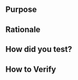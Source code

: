 
<!--
Thank you for providing a solution to make this project better!
Please fill in as much of the template below as you’re able.
-->

## Purpose
<!-- Reason for the PR (solves an issue/problem, adds a feature, etc) -->

## Rationale
<!-- How did you come to this conclusion as the solution? What was your reasoning? What were you trying to do? -->

## How did you test?
<!-- Where are your unit tests? How did you verify this solution? -->

## How to Verify
<!-- List of steps to validate your PR -->

<!-- I prefer Test Driven Development (TDD) or BDD so ideally you have added to the unit test suite to prove it was a problem before and now the problem is solved -->

<!-- EXAMPLE Steps
1. Check out this branch
2. Run `npm install`
3. Revert library fix: `git checkout master -- path/to/file(s)`
4. Run `npm test`. # of tests added will fail without this fix
5. Review & validate the test cases written to understand what scenarios are fixed.
6. Reset the library to this branch. `git checkout HEAD -- path/to/file(s)
7. Run `npm test` again. All tests will pass verifying there was no regression and the buggy scenarios were fixed.
-->
